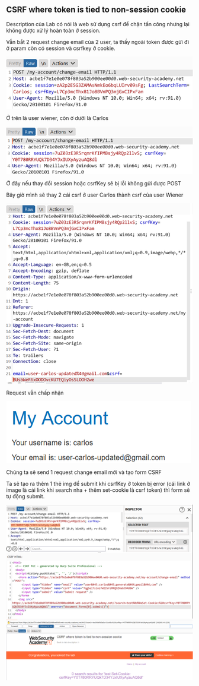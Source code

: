 ## CSRF where token is tied to non-session cookie

Description của Lab có nói là web sử dụng csrf để chặn tấn công nhưng lại không được xử lý hoàn toàn ở session.

Vẫn bắt 2 request change email của 2 user, ta thấy ngoài token được gửi đi ở param còn có session và csrfkey ở cookie.

![](/imgs/CSRF/22.png?raw=true)

Ở trên là user wiener, còn ở dưới là Carlos

![](/imgs/CSRF/23.png?raw=true)

Ở đây nếu thay đổi session hoặc csrfKey sẽ bị lỗi không gửi được POST

Bây giờ mình sẽ thay 2 cái csrf ở user Carlos thành csrf của user Wiener

![](/imgs/CSRF/24.png?raw=true)

Request vẫn chấp nhận

![](/imgs/CSRF/25.png?raw=true)

Chúng ta sẽ send 1 request change email mới và tạo form CSRF

Ta sẽ tạo ra thêm 1 thẻ img để submit khi csrfKey ở token bị error (cái link ở image là cái link khi search nha + thêm set-cookie là csrf token) thì form sẽ tự động submit.

![](/imgs/CSRF/26.png?raw=true)
![](/imgs/CSRF/27.png?raw=true)

